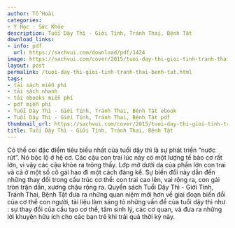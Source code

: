```yaml
---
author: Tố Hoài
categories:
- Y Học - Sức Khỏe
description: Tuổi Dậy Thì - Giới Tính, Tránh Thai, Bệnh Tật
download_links:
- info: pdf
  url: https://sachvui.com/download/pdf/1424
image: https://sachvui.com/cover/2015/tuoi-day-thi-gioi-tinh-tranh-thai-benh-tat.jpg
layout: post
permalink: /tuoi-day-thi-gioi-tinh-tranh-thai-benh-tat.html
tags:
- tải sách miễn phí
- tải sách nhanh
- tải ebooks miễn phí
- pdf miễn phí
- Tuổi Dậy Thì - Giới Tính, Tránh Thai, Bệnh Tật ebook
- Tuổi Dậy Thì - Giới Tính, Tránh Thai, Bệnh Tật pdf
thumbnail_url: https://sachvui.com/cover/2015/tuoi-day-thi-gioi-tinh-tranh-thai-benh-tat.jpg
title: Tuổi Dậy Thì - Giới Tính, Tránh Thai, Bệnh Tật
---
```


 <div class="item-desc text-justify"> Có thể coi đặc điểm tiêu biểu nhất của tuổi dậy thì là sự phát triển “nước rút”. Nó bộc lộ ở hệ cơ. Các cậu con trai lúc này có một lượng tế bào cơ rất lớn, vì vậy các cậu khỏe ra trông thấy. Lớp mỡ dưới da của phần lớn con trai và cả ở một số cô gái hao đi một cách đáng kể. Sự biến đổi này dẫn đến những thay đổi trong cấu trúc cơ thể: con trai cao lên, vai rộng ra, con gái tròn trặn dần, xương chậu rộng ra. Quyển sách Tuổi Dậy Thì - Giới Tính, Tránh Thai, Bệnh Tật đưa ra những quan niệm mới hơn về giai đoạn biến đổi của cơ thể con người, tài liệu làm sáng tỏ những vấn đề của tuổi dậy thì như : sự thay đồi của cấu tạo cơ thể, tâm sinh lý, các cơ quan, và đưa ra những lời khuyên hữu ích cho các bạn trẻ khi trải quả thời kỳ này. </div>